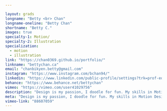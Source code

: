 ```yaml
---

layout: grads
longname: "Betty <br> Chan"
longname-oneline: "Betty Chan"
shortname: "Betty C."
images: true
specialty-1: Motion/
specialty-2: Illustration
specialization:
  - motion
  - illustration
link: "https://chan0369.github.io/portfolio/"
linkname: "bettychan.ca"
email: "chanbikyen.betty@gmail.com"
instagram: "https://www.instagram.com/bchan94/"
linkedin: "https://www.linkedin.com/public-profile/settings?trk=prof-edit-edit-public_profile"
behance: "https://www.behance.net/bettychan"
vimeo: "https://vimeo.com/user41029756"
description: "Design is my passion, I doodle for fun. My skills in Motion Design allow me to bring my adorable creations to life, so I can share my passion with others."
meta: "Design is my passion, I doodle for fun. My skills in Motion Design allow me to bring my adorable creations to life, so I can share my passion with others."
vimeo-link: "88607059"
---
```

